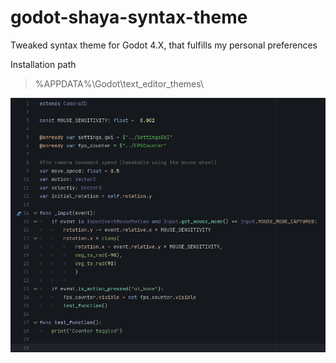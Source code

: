 # godot-shaya-syntax-theme
Tweaked syntax theme for Godot 4.X, that fulfills my personal preferences

Installation path
>%APPDATA%\Godot\text_editor_themes\

![](/preview.png)
